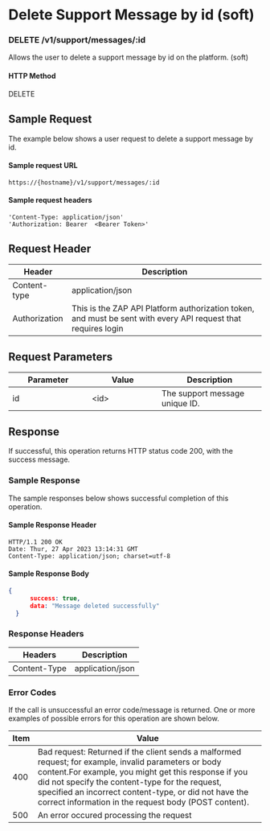 # Delete Support Message by id (soft)

### DELETE /v1/support/messages/:id <a href="#top" id="top"></a>

Allows the user to delete a support message by id on the platform. (soft)

#### HTTP Method <a href="#top" id="top"></a>

DELETE

## Sample Request <a href="#samplerequest" id="samplerequest"></a>

The example below shows a user request to delete a support message by id.

#### **Sample request** URL <a href="#top" id="top"></a>

```
https://{hostname}/v1/support/messages/:id
```

#### &#x20;**Sample request headers** <a href="#top" id="top"></a>

```
'Content-Type: application/json'
'Authorization: Bearer  <Bearer Token>'
```

## Request Header <a href="#samplerequest" id="samplerequest"></a>

| Header        | Description                                                                                                   |
| ------------- | ------------------------------------------------------------------------------------------------------------- |
| Content-type  | application/json                                                                                              |
| Authorization | This is the ZAP API Platform authorization token, and must be sent with every API request that requires login |

## Request Parameters <a href="#samplerequest" id="samplerequest"></a>

<table><thead><tr><th width="142">Parameter</th><th width="123">Value</th><th>Description</th></tr></thead><tbody><tr><td>id</td><td>&#x3C;id></td><td>The support message unique ID. </td></tr></tbody></table>

## Response <a href="#samplerequest" id="samplerequest"></a>

If successful, this operation returns HTTP status code 200, with the success message.

### Sample Response <a href="#samplerequest" id="samplerequest"></a>

The sample responses below shows successful completion of this operation.

#### **Sample** Response Header <a href="#top" id="top"></a>

```
HTTP/1.1 200 OK
Date: Thur, 27 Apr 2023 13:14:31 GMT
Content-Type: application/json; charset=utf-8
```

#### **Sample** Response Body <a href="#top" id="top"></a>

```json
{
      success: true,
      data: "Message deleted successfully"
  }
```

### Response Headers <a href="#samplerequest" id="samplerequest"></a>

| Headers      | Description      |
| ------------ | ---------------- |
| Content-Type | application/json |

### Error Codes <a href="#samplerequest" id="samplerequest"></a>

If the call is unsuccessful an error code/message is returned. One or more examples of possible errors for this operation are shown below.

| Item | Value                                                                                                                                                                                                                                                                                                                             |
| ---- | --------------------------------------------------------------------------------------------------------------------------------------------------------------------------------------------------------------------------------------------------------------------------------------------------------------------------------- |
| 400  | Bad request: Returned if the client sends a malformed request; for example, invalid parameters or body content.For example, you might get this response if you did not specify the content-type for the request, specified an incorrect content-type, or did not have the correct information in the request body (POST content). |
| 500  | An error occured processing the request                                                                                                                                                                                                                                                                                           |


